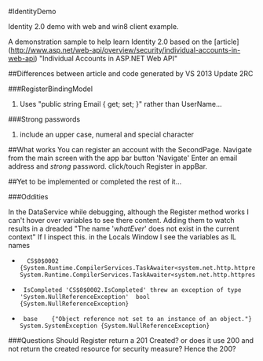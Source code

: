 #IdentityDemo


Identity 2.0 demo with web and win8 client example.

A demonstration sample to help learn Identity 2.0 based on the [article] (http://www.asp.net/web-api/overview/security/individual-accounts-in-web-api) "Individual Accounts in ASP.NET Web API"

##Differences between article and code generated by VS 2013 Update 2RC



###RegisterBindingModel
1. Uses "public string Email { get; set; }" rather than UserName...

###Strong passwords
1. include an upper case, numeral and special character

##What works
You can register an account with the SecondPage. Navigate from the main screen with the app bar button 'Navigate'
Enter an email address and _strong_ password. click/touch Register in appBar.

##Yet to be implemented or completed
the rest of it...

###Oddities

In the DataService while debugging, although the Register method works I can't hover over variables to see there content.
Adding them to watch results in a dreaded "The name '_whatEver_' does not exist in the current context"
If I inspect this. in the Locals Window I see the variables as IL names

+		CS$0$0002	{System.Runtime.CompilerServices.TaskAwaiter<system.net.http.httpresponsemessage>}	System.Runtime.CompilerServices.TaskAwaiter<system.net.http.httpresponsemessage>
 -		IsCompleted	'CS$0$0002.IsCompleted' threw an exception of type 'System.NullReferenceException'	bool {System.NullReferenceException}
 -		base	{"Object reference not set to an instance of an object."}	System.SystemException {System.NullReferenceException}





###Questions
Should Register return a 201 Created? or does it use 200 and not return the created resource for security measure? Hence the 200?
